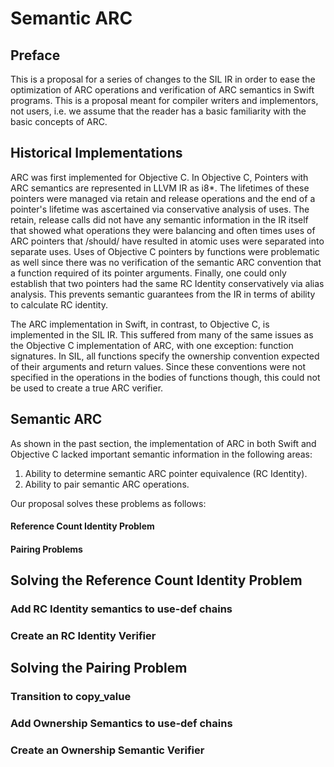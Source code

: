 
# Semantic ARC

## Preface

This is a proposal for a series of changes to the SIL IR in order to ease the optimization of ARC operations and verification of ARC semantics in Swift programs. This is a proposal meant for compiler writers and implementors, not users, i.e. we assume that the reader has a basic familiarity with the basic concepts of ARC.

## Historical Implementations

ARC was first implemented for Objective C. In Objective C, Pointers with ARC semantics are represented in LLVM IR as i8*. The lifetimes of these pointers were managed via retain and release operations and the end of a pointer's lifetime was ascertained via conservative analysis of uses. The retain, release calls did not have any semantic information in the IR itself that showed what operations they were balancing and often times uses of ARC pointers that /should/ have resulted in atomic uses were separated into separate uses. Uses of Objective C pointers by functions were problematic as well since there was no verification of the semantic ARC convention that a function required of its pointer arguments. Finally, one could only establish that two pointers had the same RC Identity conservatively via alias analysis. This prevents semantic guarantees from the IR in terms of ability to calculate RC identity.

The ARC implementation in Swift, in contrast, to Objective C, is implemented in the SIL IR. This suffered from many of the same issues as the Objective C implementation of ARC, with one exception: function signatures. In SIL, all functions specify the ownership convention expected of their arguments and return values. Since these conventions were not specified in the operations in the bodies of functions though, this could not be used to create a true ARC verifier.

## Semantic ARC

As shown in the past section, the implementation of ARC in both Swift and Objective C lacked important semantic information in the following areas:

1. Ability to determine semantic ARC pointer equivalence (RC Identity).
2. Ability to pair semantic ARC operations.

Our proposal solves these problems as follows:

#### Reference Count Identity Problem

#### Pairing Problems

## Solving the Reference Count Identity Problem

### Add RC Identity semantics to use-def chains

### Create an RC Identity Verifier

## Solving the Pairing Problem

### Transition to copy_value

### Add Ownership Semantics to use-def chains

### Create an Ownership Semantic Verifier
